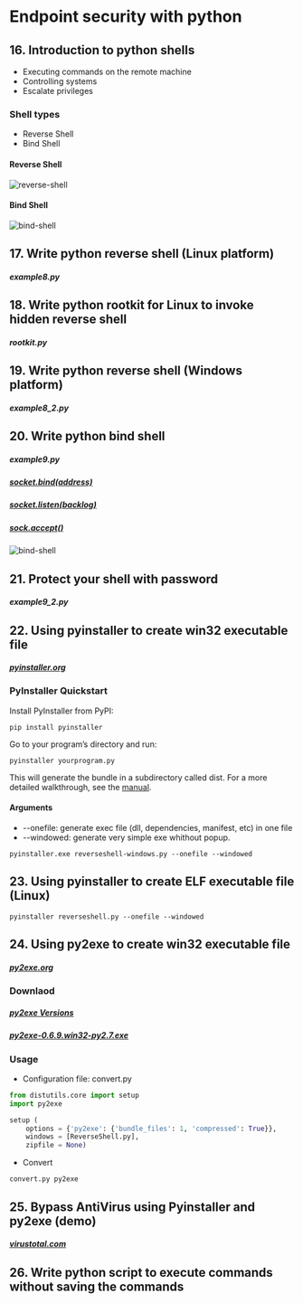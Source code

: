 # Endpoint security with python

## 16. Introduction to python shells

* Executing commands on the remote machine
* Controlling systems
* Escalate privileges

### Shell types

* Reverse Shell
* Bind Shell

#### Reverse Shell

![reverse-shell](https://preview.ibb.co/mdLcZn/image.png)

#### Bind Shell

![bind-shell](https://preview.ibb.co/kTOLn7/image.png)

## 17. Write python reverse shell (Linux platform)

##### example8.py

## 18. Write python rootkit for Linux to invoke hidden reverse shell

##### rootkit.py

## 19. Write python reverse shell (Windows platform)

##### example8_2.py

## 20. Write python bind shell

##### example9.py

##### [socket.bind(address)](https://docs.python.org/2/library/socket.html#socket.socket.bind)

##### [socket.listen(backlog)](https://docs.python.org/2/library/socket.html#socket.socket.listen)

##### [sock.accept()](https://docs.python.org/2/library/socket.html#socket.socket.accept)

![bind-shell](https://preview.ibb.co/kTOLn7/image.png)

## 21. Protect your shell with password

##### example9_2.py

## 22. Using pyinstaller to create win32 executable file

##### [pyinstaller.org](http://www.pyinstaller.org/)

### PyInstaller Quickstart

Install PyInstaller from PyPI:
```
pip install pyinstaller
```

Go to your program’s directory and run:
```
pyinstaller yourprogram.py
```

This will generate the bundle in a subdirectory called dist.
For a more detailed walkthrough, see the [manual](https://pyinstaller.readthedocs.io/).

#### Arguments

* --onefile: generate exec file (dll, dependencies, manifest, etc) in one file
* --windowed: generate very simple exe whithout popup.
```
pyinstaller.exe reverseshell-windows.py --onefile --windowed
```

## 23. Using pyinstaller to create ELF executable file (Linux)

```
pyinstaller reverseshell.py --onefile --windowed
```

## 24. Using py2exe to create win32 executable file

##### [py2exe.org](http://py2exe.org/)

### Downlaod

##### [py2exe Versions](https://sourceforge.net/projects/py2exe/files/py2exe/0.6.9/)
##### [py2exe-0.6.9.win32-py2.7.exe](https://ufpr.dl.sourceforge.net/project/py2exe/py2exe/0.6.9/py2exe-0.6.9.win32-py2.7.exe)

### Usage

* Configuration file: convert.py

```python
from distutils.core import setup
import py2exe

setup (
	options = {'py2exe': {'bundle_files': 1, 'compressed': True}},
	windows = [ReverseShell.py],
	zipfile = None)
```

* Convert

```
convert.py py2exe
```

## 25. Bypass Anti­Virus using Pyinstaller and py2exe (demo)

##### [virustotal.com](https://www.virustotal.com/#/home/upload)

## 26. Write python script to execute commands without saving the commands

